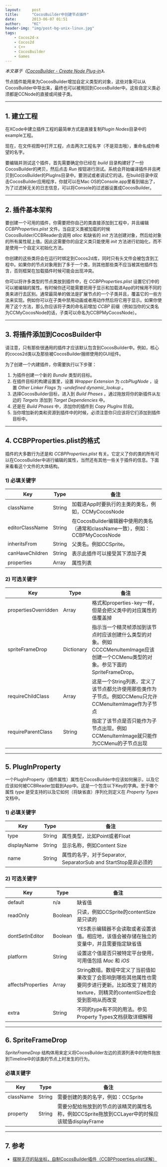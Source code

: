 ```yaml
---
layout:     post
title:      "CocosBuilder中创建节点插件"
date:       2013-06-07 01:51
author:     "KC"
header-img: "img/post-bg-unix-linux.jpg"
tags:
    - Cocos2d-x
    - Cocos2d
    - C++
    - CocosBuilder
    - Games
---
```


*本文基于《[CocosBuilder - Create Node Plug-in](https://github.com/cocos2d/CocosBuilder/blob/021d741909b2ffa1ecf9d35027ba67ec76546c66/Documentation/X1.%20Creating%20Node%20Plug-ins.md)》。*

节点插件能用来为CocosBuilder增加自定义类型的对象，这些对象可以从CocosBuilder中导出来，最终也可以被用回到CocosBuilder中。这些自定义类必须都是CCNode的直接或间接子类。

---

## 1. 建立工程

在XCode中建立插件工程的最简单方式是直接复制*Plugin Nodes*目录中的example工程。

现在，在文件视图中打开工程，点击两次工程名字（不是双击哦），重命名成你希望的名字。

要编辑并测试这个插件，首先需要确定你已经在 *build* 目录构建好了一份CocosBuilder的拷贝，然后点击 *Run* 按钮进行测试。系统会开始编译插件并且拷贝到CocosBuilder的PlugIns目录中。要测试或者调试它的话，在build目录中双击CocosBuilder应用程序，你就可以在Mac OS的Console.app里看到输出了，为了过滤掉无关的日志信息，可以将Console的过滤器设置成CocosBuilder。

---

## 2. 插件基本架构

要创建一个可用的插件，你需要把你自己的类直接添加到工程中，并且编辑 *CCBPProperties.plist* 文件。当自定义类被加载的时候CocosBuilder/CCBReader会调用 *alloc* 和缺省的 *init* 方法创建对象，然后给对象的所有属性赋上值。因此这需要你的自定义类只能使用 *init* 方法进行初始化，而不是使用一个自定义初始化方法。

你创建的这些类将会在运行时绑定到Cocos2d库，同时只有头文件会被包含到工程中。如果你的节点对象用到了多于一个类，则其他那些类不应当被其他插件包含，否则框架在加载插件时候可能会出现冲突。

你可以将许多类型的节点类放到插件中，在 *CCBPProperties.plist* 设置它们中的可以被编辑的属性。有时候你还可能需要把用于显示和加载进App的时候用不同的类来进行去区别。通常最简单的做法是扩展节点的一个子类并且，覆盖它的一些方法来实现。例如你可以在子类中禁用动画或者用动作然后将它用于显示。如果你使用了这个方法，那么你应该将子类的命名前增加 *CCBP* 前缀（例如当你的父类名为CCMyCocosNode的话，子类可以命名为CCBPMyCocosNode）。

---

## 3. 将插件添加到CocosBuilder中

请注意，只有那些很通用的插件才应该默认包含到CocosBuilder中。例如，核心的cocos2d类以及那些被CocosBuilder捆绑使用的GUI组件。

为了创建一个内建插件，你需要执行以下步骤：

1. 为插件创建一个新的 *Bundle* 类型的目标。
2. 在插件目标的构建设置里，设置 *Wrapper Extension* 为 *ccbPlugNode* ，设置 *Other Linker Flags* 为 *-undefined dynamic_lookup* 。
3. 选择CocosBuilder目标，进入到 *Build Phases* 。通过拖放将你的新插件从左边的 *Targets* 添加到 *Target Dependencies* 中。
4. 还是在 *Build Phases* 中，添加你的插件到 *Copy PlugIns* 阶段。
5. 当你增加新的类和资源到插件中的时候，必须注意你只应该将它们添加到插件目标中。

---

## 4. CCBPProperties.plist的格式

插件的大多数行为还是和 *CCBPProperties.plist* 有关。它定义了你的类的所有可以在CocosBuilder中进行编辑的属性，当然还有其他一些关于插件的信息。下面来看看这个文件的大体结构。

### 1) 必填关键字

|Key             |Type    |备注                                        |
|----------------|--------|-------------------------------------------|
|className       |String  |加载进App时要执行的主类的类名，例如，CCMyCocosNode|
|editorClassName |String  |在CocosBuilder编辑器中使用的类名（通常和className一致），例如：CCBPMyCocosNode|
|inheritsFrom    |String  |父类名。例如CCSprite。                        |
|canHaveChildren |String  |表示此插件可以接受其下添加子类                    | 
|properties      |Array   |属性列表                                     |

### 2) 可选关键字

|Key                   |Type       |备注                                                |
|----------------------|-----------|---------------------------------------------------|
|propertiesOverridden  |Array      |格式和properties-key一样，但是会把父类中的对应属性的值覆盖掉 |
|spriteFrameDrop       |Dictionary |指示当一个精灵帧添加到该节点时应该创建什么类型的对象。例如CCCCMenuItemImage应该创建一个CCMenu类型的对象。参见下面的SpriteFrameDrop。|
|requireChildClass     |Array      |这是一个String列表，定义了该节点都允许使用那些类作为子节点。例如CCMenu只允许CCMenuItemImage作为子节点|
|requireParentClass    |String     |指定了该节点是否只能作为子节点出现。例如CCMenuItemImage就只能作为CCMenu的子节点出现|

---

## 5. PlugInProperty

一个PlugInProperty（插件属性）属性在CocosBuilder中应该如何展示，以及它应该如何被CCBReader加载到App中。这是一个包含以下Key的字典。至于哪个属性 *type* 是受支持的以及它如何（将缺省直）序列化则定义在 *Property Types* 文档中。

### 1) 必填关键字

|Key        |Type  |备注                                                |
|-----------|------|---------------------------------------------------|
|type       |String|属性类型，比如Point或者Float                           |
|displayName|String|显示名称，例如Content Size                            |
|name       |String|属性的名字，对于Separator, SeparatorSub and StartStop是非必须的|

### 2) 可选关键字

|Key            |Type   |备注                                                |
|---------------|-------|---------------------------------------------------|
|default        |n/a    |缺省值                                              |
|readOnly       |Boolean|只读，例如CCSprite的contentSize是只读的                |
|dontSetInEditor|Boolean|YES表示编辑器不会读取或者设置该值。相应地，该值会被存储在独立的变量中，并且需要指定缺省值|
|platform       |String |设置这个值是否只被特定平台使用，可用值包括 *Mac* 和 *iOS*   |
|affectsProperties|Array|String数组。数组中定义了当前值如果改变了会影响到哪些其他属性也需要同步进行更新。比如改变了精灵的texture，则精灵的contentSize也会受到影响从而改变|
|extra          |String |不同的type有不同的用法。参见Property Types文档获取详细解释 |

---

## 6. SpriteFrameDrop

*SpriteFrameDrop* 结构体用来定义将CocosBuilder左边的资源列表中的物件拖放到Timeline中的该类的节点上时发生的行为。

### 必填关键字

|Key            |Type   |备注                                                |
|---------------|-------|---------------------------------------------------|
|className      |String |需要创建的类的名字，例如：CCSprite                       |
|property       |String |需要分配给拖放到的节点的该精灵的属性名称，例如CCSprite拖放到CCLayer中的时候应该赋值displayFrame|

---

## 7. 参考

* [摆脱无尽的贴坐标，自制CocosBuilder插件（CCBPProperties.plist详解）](http://www.cnblogs.com/Ringo-D/archive/2013/05/21/3090951.html)